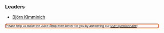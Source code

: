 ### Leaders

* [Björn Kimminich](mailto://bjoern.kimminich@owasp.org)

<p style="border: 2px solid #E64A19; border-radius: 5px; font-size: 0.7em;">
Please help us make the Juice Shop even better for you by answering our <a href="https://forms.gle/2Tr5m1pqnnesApxN8" target="_blank"><i class='fas fa-poll-h'></i> user questionnaire</a>!
</p>
